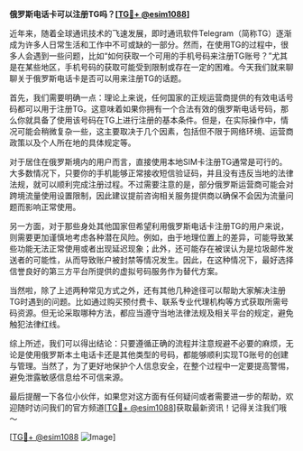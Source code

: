 **俄罗斯电话卡可以注册TG吗？[[TG💪+ @esim1088](https://t.me/s/esim1088)]**

近年来，随着全球通讯技术的飞速发展，即时通讯软件Telegram（简称TG）逐渐成为许多人日常生活和工作中不可或缺的一部分。然而，在使用TG的过程中，很多人会遇到一些问题，比如“如何获取一个可用的手机号码来注册TG账号？”尤其是在某些地区，手机号码的获取可能受到限制或存在一定的困难。今天我们就来聊聊关于俄罗斯电话卡是否可以用来注册TG的话题。

首先，我们需要明确一点：理论上来说，任何国家的正规运营商提供的有效电话号码都可以用于注册TG。这意味着如果你拥有一个合法有效的俄罗斯电话号码，那么你就具备了使用该号码在TG上进行注册的基本条件。但是，在实际操作中，情况可能会稍微复杂一些，这主要取决于几个因素，包括但不限于网络环境、运营商政策以及个人所在地的具体规定等。

对于居住在俄罗斯境内的用户而言，直接使用本地SIM卡注册TG通常是可行的。大多数情况下，只要你的手机能够正常接收短信验证码，并且没有违反当地的法律法规，就可以顺利完成注册过程。不过需要注意的是，部分俄罗斯运营商可能会对跨境流量使用设置限制，因此建议提前咨询相关服务提供商以确保不会因为流量问题而影响正常使用。

另一方面，对于那些身处其他国家但希望利用俄罗斯电话卡注册TG的用户来说，则需要更加谨慎地考虑各种潜在风险。例如，由于地理位置上的差异，可能导致某些功能无法正常使用或者出现延迟现象；此外，还可能存在被误认为是垃圾邮件发送者的可能性，从而导致账户被封禁等情况发生。因此，在这种情况下，最好选择信誉良好的第三方平台所提供的虚拟号码服务作为替代方案。

当然啦，除了上述两种常见方式之外，还有其他几种途径可以帮助大家解决注册TG时遇到的问题。比如通过购买预付费卡、联系专业代理机构等方式获取所需号码资源。但无论采取哪种方法，都应当遵守当地法律法规及相关平台的规定，避免触犯法律红线。

综上所述，我们可以得出结论：只要遵循正确的流程并注意规避不必要的麻烦，无论是使用俄罗斯本土电话卡还是其他类型的号码，都能够顺利实现TG账号的创建与管理。当然了，为了更好地保护个人信息安全，在整个过程中一定要提高警惕，避免泄露敏感信息给不可信来源。

最后提醒一下各位小伙伴，如果您对这方面有任何疑问或者需要进一步的帮助，欢迎随时访问我们的官方频道[[TG💪+ @esim1088](https://t.me/s/esim1088)]获取最新资讯！记得关注我们哦～

[[TG💪+ @esim1088](https://t.me/s/esim1088) ![Image](https://i.postimg.cc/4NQfJmqS/Snipaste-2025-05-13-00-14-12.png)]